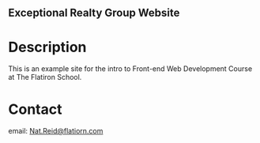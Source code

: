 Exceptional Realty Group Website
---

# Description

This is an example site for the intro to Front-end Web Development Course at The Flatiron School.

# Contact

email: Nat.Reid@flatiorn.com
